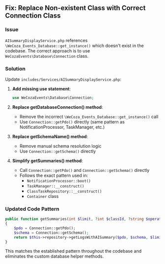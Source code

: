## Fix: Replace Non-existent Class with Correct Connection Class

### Issue
`AISummaryDisplayService.php` references `\WeCoza_Events_Database::get_instance()` which doesn't exist in the codebase. The correct approach is to use `WeCozaEvents\Database\Connection` class.

### Solution
Update `includes/Services/AISummaryDisplayService.php`:

1. **Add missing use statement**:
   ```php
   use WeCozaEvents\Database\Connection;
   ```

2. **Replace getDatabaseConnection() method**:
   - Remove the incorrect `\WeCoza_Events_Database::get_instance()` call
   - Use `Connection::getPdo()` directly (same pattern as NotificationProcessor, TaskManager, etc.)

3. **Replace getSchemaName() method**:
   - Remove manual schema resolution logic
   - Use `Connection::getSchema()` directly

4. **Simplify getSummaries() method**:
   - Call `Connection::getPdo()` and `Connection::getSchema()` directly
   - Follows the exact pattern used in:
     - `NotificationProcessor::boot()`
     - `TaskManager::__construct()`
     - `ClassTaskRepository::__construct()`
     - `Container` class

### Updated Code Pattern
```php
public function getSummaries(int $limit, ?int $classId, ?string $operation): array
{
    $pdo = Connection::getPdo();
    $schema = Connection::getSchema();
    return $this->repository->getLogsWithAISummary($pdo, $schema, $limit, $classId, $operation);
}
```

This matches the established pattern throughout the codebase and eliminates the custom database helper methods.